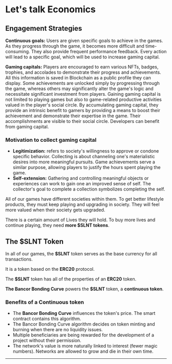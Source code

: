# Let's talk Economics

## Engagement Strategies

**Continuous goals:** Users are given specific goals to achieve in the games. As they progress through the game, it becomes more difficult and time-consuming. They also provide frequent performance feedback. Every action will lead to a specific goal, which will be used to increase gaming capital.

**Gaming capitals:** Players are encouraged to earn various NFTs, badges, trophies, and accolades to demonstrate their progress and achievements. All this information is saved in Blockchain as a public profile they can display. Some achievements are unlocked simply by progressing through the game, whereas others may significantly alter the game's logic and necessitate significant investment from players. Gaining gaming capital is not limited to playing games but also to game-related productive activities valued in the player's social circle. By accumulating gaming capital, they provide an intrinsic benefit to gamers by providing a means to boost their achievement and demonstrate their expertise in the game. Their accomplishments are visible to their social circle. Developers can benefit from gaming capital.

### Motivation to collect gaming capital

* **Legitimization:** refers to society's willingness to approve or condone specific behavior. Collecting is about channeling one's materialistic desires into more meaningful pursuits. Game achievements serve a similar purpose, allowing players to justify the hours spent playing the game.
* **Self-extension:** Gathering and controlling meaningful objects or experiences can work to gain one an improved sense of self. The collector's goal to complete a collection symbolizes completing the self.

All of our games have different societies within them. To get better lifestyle products, they must keep playing and upgrading in society. They will feel more valued when their society gets upgraded.

There is a certain amount of Lives they will hold. To buy more lives and continue playing, they need **more $SLNT tokens**.

## **The $SLNT Token**

In all of our games, the **$SLNT** token serves as the base currency for all transactions.

It is a token based on the **ERC20** protocol.

The **$SLNT** token has all of the properties of an **ERC20** token.

**The Bancor Bonding Curve** powers the **$SLNT** token, a **continuous token**.

### Benefits of a Continuous token

* The **Bancor Bonding Curve** influences the token's price. The smart contract contains this algorithm.
* The Bancor Bonding Curve algorithm decides on token minting and burning when there are no liquidity issues.
* Multiple beneficiaries are being rewarded for the development of a project without their permission.
* The network's value is more naturally linked to interest (fewer magic numbers). Networks are allowed to grow and die in their own time.

****
